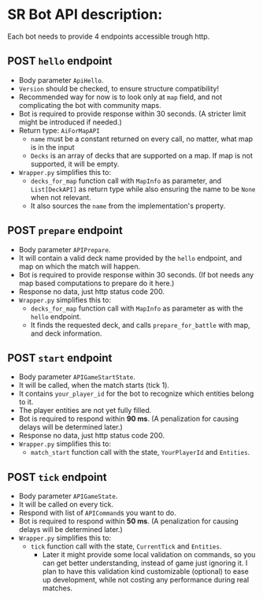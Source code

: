 # SR Bot API description:

Each bot needs to provide 4 endpoints accessible trough http.

## POST ``hello`` endpoint

- Body parameter ``ApiHello``.
- ``Version`` should be checked, to ensure structure compatibility!
- Recommended way for now is to look only at ``map`` field, and not complicating the bot with community maps.
- Bot is required to provide response within 30 seconds. (A stricter limit might be introduced if needed.)
- Return type: ``AiForMapAPI``
  - ``name`` must be a constant returned on every call, no matter, what map is in the input
  - ``Decks`` is an array of decks that are supported on a map. If map is not supported, it will be empty.
- ``Wrapper.py`` simplifies this to:
  - ``decks_for_map`` function call with ``MapInfo`` as parameter, and ``List[DeckAPI]`` as return type while also ensuring the name to be ``None`` when not relevant.
  - It also sources the ``name`` from the implementation's property.

## POST ``prepare`` endpoint

- Body parameter ``APIPrepare``.
- It will contain a valid deck name provided by the ``hello`` endpoint, and map on which the match will happen.
- Bot is required to provide response within 30 seconds. (If bot needs any map based computations to prepare do it here.)
- Response no data, just http status code 200.
- ``Wrapper.py`` simplifies this to:
    - ``decks_for_map`` function call with ``MapInfo`` as parameter as with the ``hello`` endpoint.
    - It finds the requested deck, and calls ``prepare_for_battle`` with map, and deck information.

## POST ``start`` endpoint

- Body parameter ``APIGameStartState``.
- It will be called, when the match starts (tick 1).
- It contains ``your_player_id`` for the bot to recognize which entities belong to it.
- The player entities are not yet fully filled.
- Bot is required to respond within **90 ms**. (A penalization for causing delays will be determined later.)
- Response no data, just http status code 200.
- ``Wrapper.py`` simplifies this to:
    - ``match_start`` function call with the state, ``YourPlayerId`` and ``Entities``.

## POST ``tick`` endpoint

- Body parameter ``APIGameState``.
- It will be called on every tick.
- Respond with list of ``APICommand``s you want to do.
- Bot is required to respond within **50 ms**. (A penalization for causing delays will be determined later.)
- ``Wrapper.py`` simplifies this to:
    - ``tick`` function call with the state, ``CurrentTick`` and ``Entities``.
      - Later it might provide some local validation on commands, so you can get better understanding, instead of game just ignoring it.
      I plan to have this validation kind customizable (optional) to ease up development, while not costing any performance during real matches.
